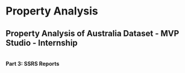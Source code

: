 # Property Analysis
## Property Analysis of Australia Dataset - MVP Studio - Internship
<br>**Part 3: SSRS Reports**


